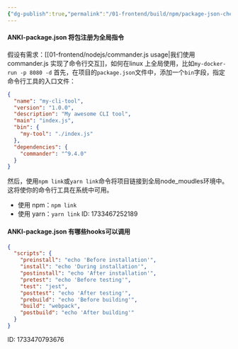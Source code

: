 ```yaml
---
{"dg-publish":true,"permalink":"/01-frontend/build/npm/package-json-cheatsheet/","title":"package.json 具体属性介绍","tags":["js","dev-tool"],"created":"2024-12-06T10:30:12.805+08:00","updated":"2024-12-06T15:39:53.766+08:00"}
---
```


#### ANKI-package.json 将包注册为全局指令
假设有需求：[[01-frontend/nodejs/commander.js usage\|我们使用 commander.js 实现了命令行交互]]，如何在linux 上全局使用，比如`my-docker-run -p 8080 -d`
首先，在项目的`package.json`文件中，添加一个`bin`字段，指定命令行工具的入口文件：
```json
{
  "name": "my-cli-tool",
  "version": "1.0.0",
  "description": "My awesome CLI tool",
  "main": "index.js",
  "bin": {
    "my-tool": "./index.js"
  },
  "dependencies": {
    "commander": "^9.4.0"
  }
}
```
然后，使用`npm link`或`yarn link`命令将项目链接到全局node_moudles环境中。这将使你的命令行工具在系统中可用。
- 使用 npm：`npm link`
- 使用 yarn：`yarn link`
ID: 1733467252189

#### ANKI-package.json 有哪些hooks可以调用
```json
{
  "scripts": {
    "preinstall": "echo 'Before installation'",
    "install": "echo 'During installation'",
    "postinstall": "echo 'After installation'",
    "pretest": "echo 'Before testing'",
    "test": "jest",
    "posttest": "echo 'After testing'",
    "prebuild": "echo 'Before building'",
    "build": "webpack",
    "postbuild": "echo 'After building'"
  }
}
```
ID: 1733470793676

